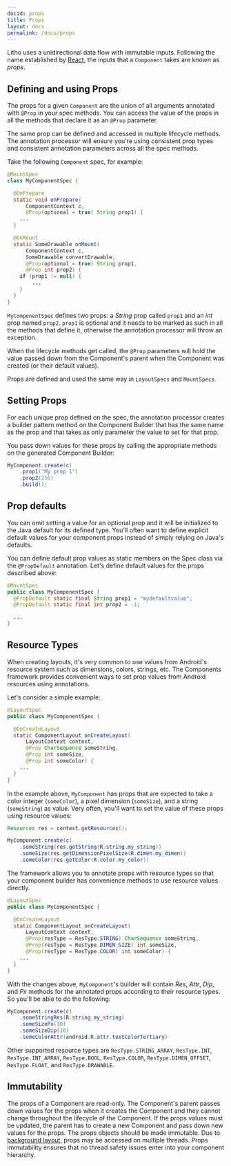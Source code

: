 ```yaml
---
docid: props
title: Props
layout: docs
permalink: /docs/props
---
```


Litho uses a unidirectional data flow with immutable inputs. Following the name established by [React](https://facebook.github.io/react/), the inputs that a `Component` takes are known as *props*.

## Defining and using Props
The props for a given `Component` are the union of all arguments annotated with `@Prop` in your spec methods. You can access the value of the props in all the methods that declare it as an `@Prop` parameter. 

The same prop can be defined and accessed in multiple lifecycle methods. The annotation processor will ensure you're using consistent prop types and consistent annotation parameters across all the spec methods.

Take the following `Component` spec, for example:

```java
@MountSpec
class MyComponentSpec {

  @OnPrepare
  static void onPrepare(
      ComponentContext c,
      @Prop(optional = true) String prop1) {
    ...
  }

  @OnMount
  static SomeDrawable onMount(
      ComponentContext c,
      SomeDrawable convertDrawable,
      @Prop(optional = true) String prop1,
      @Prop int prop2) {
    if (prop1 != null) {
    	...
    }
  }
}
```

`MyComponentSpec` defines two props: a *String* prop called `prop1` and an *int* prop named `prop2`. `prop1` is optional and it needs to be marked as such in all the methods that define it, otherwise the annotation processor will throw an exception. 

When the lifecycle methods get called, the `@Prop` parameters will hold the value passed down from the Component's parent when the Component was created (or their default values).

Props are defined and used the same way in `LayoutSpecs` and `MountSpecs`.   

## Setting Props

For each unique prop defined on the spec, the annotation processor creates a builder pattern method on the Component Builder that has the same name as the prop and that takes as only parameter the value to set for that prop. 

You pass down values for these props by calling the appropriate methods on the generated Component Builder:

```java
MyComponent.create(c)
    .prop1("My prop 1")
    .prop2(256)
    .build();
```

## Prop defaults

You can omit setting a value for an optional prop and it will be initialized to the Java default for its defined type. You'll often want to define explicit default values for your component props instead of simply relying on Java's defaults.

You can define default prop values as static members on the Spec class via the `@PropDefault` annotation. Let's define default values for the props described above:

```java
@MountSpec
public class MyComponentSpec {
  @PropDefault static final String prop1 = "mydefaultvalue";
  @PropDefault static final int prop2 = -1;

  ...
}
```

## Resource Types
When creating layouts, it's very common to use values from Android's resource system such as dimensions, colors, strings, etc. The Components framework provides convenient ways to set prop values from Android resources using annotations.

Let's consider a simple example:

```java
@LayoutSpec
public class MyComponentSpec {

  @OnCreateLayout
  static ComponentLayout onCreateLayout(
      LayoutContext context,
      @Prop CharSequence someString,
      @Prop int someSize,
      @Prop int someColor) {
    ...
  }
}
```

In the example above, `MyComponent` has props that are expected to take a color integer (`someColor`), a pixel dimension (`someSize`), and a string (`someString`) as value. Very often, you'll want to set the value of these props using resource values:

```java
Resources res = context.getResources();

MyComponent.create(c)
    .someString(res.getString(R.string.my_string))
    .someSize(res.getDimensionPixelSize(R.dimen.my_dimen))
    .someColor(res.getColor(R.color.my_color))
```

The framework allows you to annotate props with resource types so that your component builder has convenience methods to use resource values directly.

```java
@LayoutSpec
public class MyComponentSpec {

  @OnCreateLayout
  static ComponentLayout onCreateLayout(
      LayoutContext context,
      @Prop(resType = ResType.STRING) CharSequence someString,
      @Prop(resType = ResType.DIMEN_SIZE) int someSize,
      @Prop(resType = ResType.COLOR) int someColor) {
    ...
  }
}
```

With the changes above, `MyComponent`'s builder will contain *Res*, *Attr*, *Dip*, and *Px* methods for the annotated props according to their resource types. So you'll be able to do the following:

```java
MyComponent.create(c)
    .someStringRes(R.string.my_string)
    .someSizePx(10)
    .someSizeDip(10)
    .someColorAttr(android.R.attr.textColorTertiary)
```

Other supported resource types are `ResType.STRING_ARRAY`, `ResType.INT`, `ResType.INT_ARRAY`, `ResType.BOOL`, `ResType.COLOR`, `ResType.DIMEN_OFFSET`, `ResType.FLOAT`, and `ResType.DRAWABLE`.

## Immutability
The props of a Component are read-only. The Component's parent passes down values for the props when it creates the Component and they cannot change throughout the lifecycle of the Component. If the props values must be updated, the parent has to create a new Component and pass down new values for the props.
The props objects should be made immutable. Due to [background layout](/docs/asynchronous-layout), props may be accessed on multiple threads. Props immutability ensures that no thread safety issues enter into your component hierarchy.
